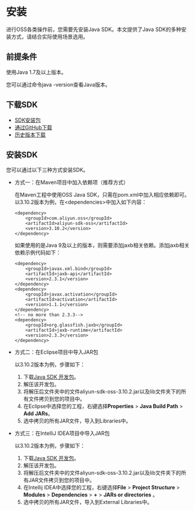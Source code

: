 # 安装

进行OSS各类操作前，您需要先安装Java SDK。本文提供了Java SDK的多种安装方式，请结合实际使用场景选用。

## 前提条件

使用Java 1.7及以上版本。

您可以通过命令java -version查看Java版本。

## 下载SDK

-   [SDK安装包](https://gosspublic.alicdn.com/sdks/java/aliyun_java_sdk_3.10.2.zip)
-   [通过GitHub下载](https://github.com/aliyun/aliyun-oss-java-sdk)
-   [历史版本下载](https://github.com/aliyun/aliyun-oss-java-sdk/releases)

## 安装SDK

您可以通过以下三种方式安装SDK。

-   方式一：在Maven项目中加入依赖项（推荐方式）

    在Maven工程中使用OSS Java SDK，只需在pom.xml中加入相应依赖即可。以3.10.2版本为例，在<dependencies\>中加入如下内容：

    ```
    <dependency>
        <groupId>com.aliyun.oss</groupId>
        <artifactId>aliyun-sdk-oss</artifactId>
        <version>3.10.2</version>
    </dependency>
    ```

    如果使用的是Java 9及以上的版本，则需要添加jaxb相关依赖。添加jaxb相关依赖示例代码如下：

    ```
    <dependency>
        <groupId>javax.xml.bind</groupId>
        <artifactId>jaxb-api</artifactId>
        <version>2.3.1</version>
    </dependency>
    <dependency>
        <groupId>javax.activation</groupId>
        <artifactId>activation</artifactId>
        <version>1.1.1</version>
    </dependency>
    <!-- no more than 2.3.3-->
    <dependency>
        <groupId>org.glassfish.jaxb</groupId>
        <artifactId>jaxb-runtime</artifactId>
        <version>2.3.3</version>
    </dependency>
    ```

-   方式二：在Eclipse项目中导入JAR包

    以3.10.2版本为例，步骤如下：

    1.  下载[Java SDK 开发包](https://gosspublic.alicdn.com/sdks/java/aliyun_java_sdk_3.10.2.zip)。
    2.  解压该开发包。
    3.  将解压后文件夹中的文件aliyun-sdk-oss-3.10.2.jar以及lib文件夹下的所有文件拷贝到您的项目中。
    4.  在Eclipse中选择您的工程，右键选择**Properties** \> **Java Build Path** \> **Add JARs**。
    5.  选中拷贝的所有JAR文件，导入到Libraries中。
-   方式三：在IntelliJ IDEA项目中导入JAR包

    以3.10.2版本为例，步骤如下：

    1.  下载[Java SDK 开发包](https://gosspublic.alicdn.com/sdks/java/aliyun_java_sdk_3.10.2.zip)。
    2.  解压该开发包。
    3.  将解压后文件夹中的文件aliyun-sdk-oss-3.10.2.jar以及lib文件夹下的所有JAR文件拷贝到您的项目中。
    4.  在Intellij IDEA中选择您的工程，右键选择**File** \> **Project Structure** \> **Modules** \> **Dependencies** \> **+** \> **JARs or directories** 。
    5.  选中拷贝的所有JAR文件，导入到External Libraries中。

